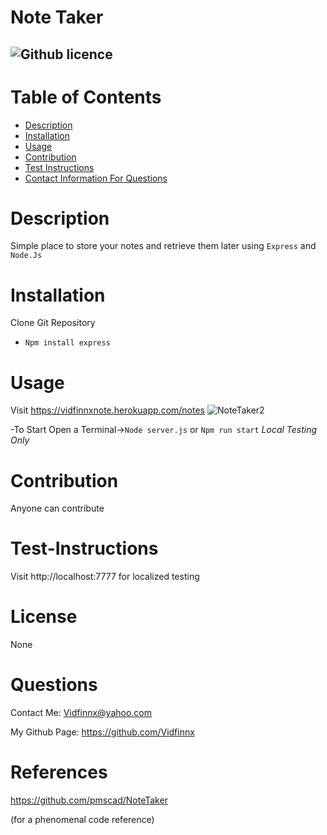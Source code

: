 # Note Taker
  ![Github licence](https://img.shields.io/badge/Vidfinnx-Awesome-brightgreen)
  ----
  # Table of Contents
  - [Description](#description)
  - [Installation](#installation)
  - [Usage](#usage)
  - [Contribution](#contribution)
  - [Test Instructions](#test-instructions)
  - [Contact Information For Questions](#questions)
  # Description
  Simple place to store your notes and retrieve them later using `Express` and `Node.Js`
  # Installation
  Clone Git Repository

  - `Npm install express`


  # Usage
  Visit https://vidfinnxnote.herokuapp.com/notes
  ![NoteTaker2](https://user-images.githubusercontent.com/79023746/121824028-f935a780-cc5d-11eb-83df-3671cfef22ea.gif)

  
  -To Start Open a Terminal->`Node server.js` or `Npm run start` *Local Testing Only*
    
  # Contribution
  Anyone can contribute
  # Test-Instructions
  Visit http://localhost:7777 for localized testing
  # License
  None
  
  # Questions
  Contact Me: Vidfinnx@yahoo.com

  My Github Page: https://github.com/Vidfinnx

  # References
  https://github.com/pmscad/NoteTaker
  
  (for a phenomenal code reference)

  
  
